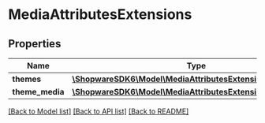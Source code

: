# MediaAttributesExtensions

## Properties
Name | Type | Description | Notes
------------ | ------------- | ------------- | -------------
**themes** | [**\ShopwareSDK6\Model\MediaAttributesExtensionsThemes**](MediaAttributesExtensionsThemes.md) |  | [optional] 
**theme_media** | [**\ShopwareSDK6\Model\MediaAttributesExtensionsThemeMedia**](MediaAttributesExtensionsThemeMedia.md) |  | [optional] 

[[Back to Model list]](../../README.md#documentation-for-models) [[Back to API list]](../../README.md#documentation-for-api-endpoints) [[Back to README]](../../README.md)

